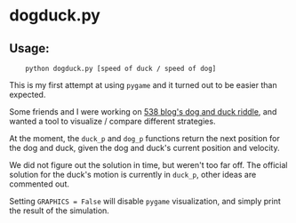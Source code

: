 # dogduck.py

## Usage:
```
    python dogduck.py [speed of duck / speed of dog]
```

This is my first attempt at using `pygame` and it turned out to be easier than expected.

Some friends and I were working on [538 blog's dog and duck riddle](http://fivethirtyeight.com/features/will-the-dog-catch-the-duck/), and wanted a tool to visualize / compare different strategies.

At the moment, the `duck_p` and `dog_p` functions return the next position for the dog and duck, given the dog and duck's current position and velocity.

We did not figure out the solution in time, but weren't too far off.
The official solution for the duck's motion is currently in `duck_p`, other ideas are commented out.

Setting `GRAPHICS = False` will disable `pygame` visualization, and simply print the result of the simulation.
